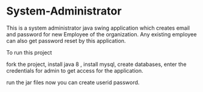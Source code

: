 # System-Administrator

This is a system administrator java swing application which creates email and password for new Employee of the organization.
Any existing employee can also get password reset by this application. 


To run this project 

fork the project,
install java 8 ,
install mysql,
create databases,
enter the credentials for admin to get access for the application.

run the jar files
now you can create userid password.
 
